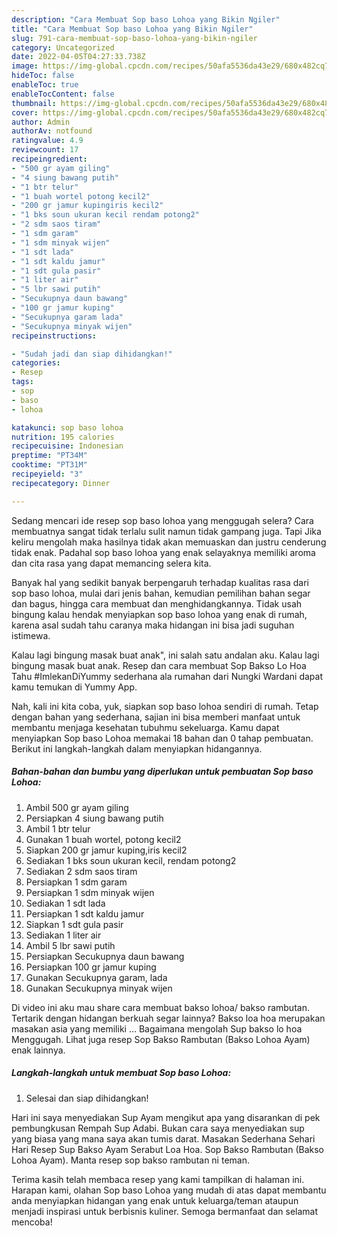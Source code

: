 ```yaml
---
description: "Cara Membuat Sop baso Lohoa yang Bikin Ngiler"
title: "Cara Membuat Sop baso Lohoa yang Bikin Ngiler"
slug: 791-cara-membuat-sop-baso-lohoa-yang-bikin-ngiler
category: Uncategorized
date: 2022-04-05T04:27:33.738Z
image: https://img-global.cpcdn.com/recipes/50afa5536da43e29/680x482cq70/sop-baso-lohoa-foto-resep-utama.jpg
hideToc: false
enableToc: true
enableTocContent: false
thumbnail: https://img-global.cpcdn.com/recipes/50afa5536da43e29/680x482cq70/sop-baso-lohoa-foto-resep-utama.jpg
cover: https://img-global.cpcdn.com/recipes/50afa5536da43e29/680x482cq70/sop-baso-lohoa-foto-resep-utama.jpg
author: Admin
authorAv: notfound
ratingvalue: 4.9
reviewcount: 17
recipeingredient:
- "500 gr ayam giling"
- "4 siung bawang putih"
- "1 btr telur"
- "1 buah wortel potong kecil2"
- "200 gr jamur kupingiris kecil2"
- "1 bks soun ukuran kecil rendam potong2"
- "2 sdm saos tiram"
- "1 sdm garam"
- "1 sdm minyak wijen"
- "1 sdt lada"
- "1 sdt kaldu jamur"
- "1 sdt gula pasir"
- "1 liter air"
- "5 lbr sawi putih"
- "Secukupnya daun bawang"
- "100 gr jamur kuping"
- "Secukupnya garam lada"
- "Secukupnya minyak wijen"
recipeinstructions:

- "Sudah jadi dan siap dihidangkan!"
categories:
- Resep
tags:
- sop
- baso
- lohoa

katakunci: sop baso lohoa 
nutrition: 195 calories
recipecuisine: Indonesian
preptime: "PT34M"
cooktime: "PT31M"
recipeyield: "3"
recipecategory: Dinner

---
```



Sedang mencari ide resep sop baso lohoa yang menggugah selera? Cara membuatnya sangat tidak terlalu sulit namun tidak gampang juga. Tapi Jika keliru mengolah maka hasilnya tidak akan memuaskan dan justru cenderung tidak enak. Padahal sop baso lohoa yang enak selayaknya memiliki aroma dan cita rasa yang dapat memancing selera kita.


Banyak hal yang sedikit banyak berpengaruh terhadap kualitas rasa dari sop baso lohoa, mulai dari jenis bahan, kemudian pemilihan bahan segar dan bagus, hingga cara membuat dan menghidangkannya. Tidak usah bingung kalau hendak menyiapkan sop baso lohoa yang enak di rumah, karena asal sudah tahu caranya maka hidangan ini bisa jadi suguhan istimewa.

Kalau lagi bingung masak buat anak&#34;, ini salah satu andalan aku. Kalau lagi bingung masak buat anak. Resep dan cara membuat Sop Bakso Lo Hoa Tahu #ImlekanDiYummy sederhana ala rumahan dari Nungki Wardani dapat kamu temukan di Yummy App.


Nah, kali ini kita coba, yuk, siapkan sop baso lohoa sendiri di rumah. Tetap dengan bahan yang sederhana, sajian ini bisa memberi manfaat untuk membantu menjaga kesehatan tubuhmu sekeluarga. Kamu dapat menyiapkan Sop baso Lohoa memakai 18 bahan dan 0 tahap pembuatan. Berikut ini langkah-langkah dalam menyiapkan hidangannya.

<!--inarticleads1-->

##### Bahan-bahan dan bumbu yang diperlukan untuk pembuatan Sop baso Lohoa:

1. Ambil 500 gr ayam giling
1. Persiapkan 4 siung bawang putih
1. Ambil 1 btr telur
1. Gunakan 1 buah wortel, potong kecil2
1. Siapkan 200 gr jamur kuping,iris kecil2
1. Sediakan 1 bks soun ukuran kecil, rendam potong2
1. Sediakan 2 sdm saos tiram
1. Persiapkan 1 sdm garam
1. Persiapkan 1 sdm minyak wijen
1. Sediakan 1 sdt lada
1. Persiapkan 1 sdt kaldu jamur
1. Siapkan 1 sdt gula pasir
1. Sediakan 1 liter air
1. Ambil 5 lbr sawi putih
1. Persiapkan Secukupnya daun bawang
1. Persiapkan 100 gr jamur kuping
1. Gunakan Secukupnya garam, lada
1. Gunakan Secukupnya minyak wijen


Di video ini aku mau share cara membuat bakso lohoa/ bakso rambutan. Tertarik dengan hidangan berkuah segar lainnya? Bakso loa hoa merupakan masakan asia yang memiliki … Bagaimana mengolah Sup bakso lo hoa Menggugah. Lihat juga resep Sop Bakso Rambutan (Bakso Lohoa Ayam) enak lainnya. 

<!--inarticleads2-->

##### Langkah-langkah untuk membuat Sop baso Lohoa:


1. Selesai dan siap dihidangkan!

Hari ini saya menyediakan Sup Ayam mengikut apa yang disarankan di pek pembungkusan Rempah Sup Adabi. Bukan cara saya menyediakan sup yang biasa yang mana saya akan tumis darat. Masakan Sederhana Sehari Hari Resep Sup Bakso Ayam Serabut Loa Hoa. Sop Bakso Rambutan (Bakso Lohoa Ayam). Manta resep sop bakso rambutan ni teman. 

Terima kasih telah membaca resep yang kami tampilkan di halaman ini. Harapan kami, olahan Sop baso Lohoa yang mudah di atas dapat membantu anda menyiapkan hidangan yang enak untuk keluarga/teman ataupun menjadi inspirasi untuk berbisnis kuliner. Semoga bermanfaat dan selamat mencoba!
